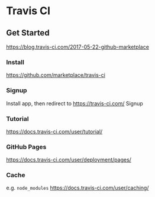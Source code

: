 # Travis CI

## Get Started
https://blog.travis-ci.com/2017-05-22-github-marketplace

### Install
https://github.com/marketplace/travis-ci

### Signup
Install app, then redirect to https://travis-ci.com/
Signup

### Tutorial
https://docs.travis-ci.com/user/tutorial/

### GitHub Pages
https://docs.travis-ci.com/user/deployment/pages/

### Cache
e.g. `node_modules`
https://docs.travis-ci.com/user/caching/

